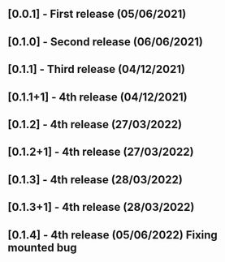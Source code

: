 <!--  Date Format DD/MM/YYYY -->
## [0.0.1] - First release (05/06/2021)

## [0.1.0] - Second release (06/06/2021)

## [0.1.1] - Third release (04/12/2021)

## [0.1.1+1] - 4th release (04/12/2021)

## [0.1.2] - 4th release (27/03/2022)

## [0.1.2+1] - 4th release (27/03/2022)

## [0.1.3] - 4th release (28/03/2022)
## [0.1.3+1] - 4th release (28/03/2022)

## [0.1.4] - 4th release (05/06/2022) Fixing mounted bug
